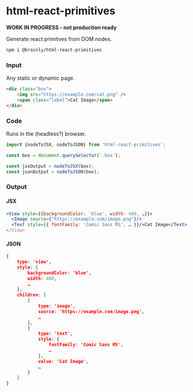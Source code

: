 # html-react-primitives

**WORK IN PROGRESS - not production ready**

Generate react primitves from DOM nodes. 

```sh
npm i @brainly/html-react-primitives
```

### Input
Any static or dynamic page.

```html
<div class="box">
    <img src="https://example.com/cat.png" />
    <span class="label">Cat Image</span>
</div>
```

### Code
Runs in the (headless?) browser.

```javascript
import {nodeToJSX, nodeToJSON} from 'html-react-primitives';

const box = document.querySelector('.box');

const jsxOutput = nodeToJSX(box);
const jsonOutput = nodeToJSON(box);
```

### Output

#### JSX
```jsx
<View style={{backgroundColor: 'blue', width: 480, …}}>
  <Image source={"https://example.com/image.png"}/>
  <Text style={{ fontFamily: 'Comic Sans MS', … }}/>Cat Image</Text>
</View>
```

#### JSON
```json
{
    type: 'view',
    style: {
        backgroundColor: 'blue',
        width: 480,
        …
    },
    children: [
        {
            type: 'image',
            source: 'https://example.com/image.png',
            …
        },
        {
            type: 'text',
            style: {
                fontFamily: 'Comic Sans MS',
                …
            },
            value: 'Cat Image',
            …
        }
    ]
}
```
